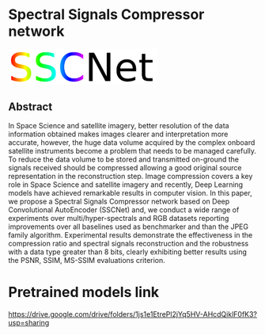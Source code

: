 # Spectral Signals Compressor network
<img src="./sscnet.png" width="60%">

## Abstract
In Space Science and satellite imagery, better resolution of the data information obtained makes images clearer and interpretation more accurate, however, the huge data volume acquired by the complex onboard satellite instruments become a problem that needs to be managed carefully. To reduce the data volume to be stored and transmitted on-ground the signals received should be compressed allowing a good original source representation in the reconstruction step.
Image compression covers a key role in Space Science and satellite imagery and recently, Deep Learning models have achieved remarkable results in computer vision.
In this paper, we propose a Spectral Signals Compressor network based on Deep Convolutional AutoEncoder (SSCNet) and, we conduct a wide range of experiments over multi/hyper-spectrals and RGB datasets reporting improvements over all baselines used as benchmarker and than the JPEG family algorithm.
Experimental results demonstrate the effectiveness in the compression ratio and spectral signals reconstruction and the robustness with a data type greater than 8 bits, clearly exhibiting better results using the PSNR, SSIM, MS-SSIM evaluations criterion.

# Pretrained models link
https://drive.google.com/drive/folders/1js1e1EtrePl2jYq5HV-AHcdQiklF0fK3?usp=sharing
